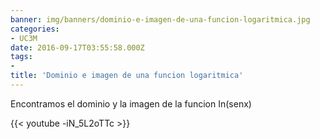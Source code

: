 ```yaml
---
banner: img/banners/dominio-e-imagen-de-una-funcion-logaritmica.jpg
categories:
- UC3M
date: 2016-09-17T03:55:58.000Z
tags:
- 
title: 'Dominio e imagen de una funcion logaritmica'
---
```


Encontramos el dominio y la imagen de la funcion In(senx)

{{< youtube -iN_5L2oTTc >}}
